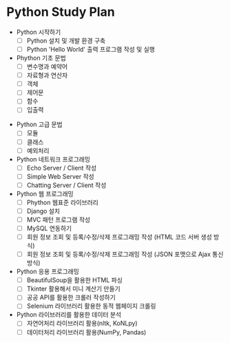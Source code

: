 # Python Study Plan

* Python 시작하기
  - [ ] Python 설치 및 개발 환경 구축
  - [ ] Python 'Hello World' 출력 프로그램 작성 및 실행
* Phython 기초 문법
  - [ ] 변수명과 예약어
  - [ ] 자료형과 연산자
  - [ ] 객체
  - [ ] 제어문
  - [ ] 함수
  - [ ] 입출력

- Python 고급 문법
  - [ ] 모듈
  - [ ] 클래스
  - [ ] 예외처리
- Python 네트워크 프로그래밍
  - [ ] Echo Server / Client 작성
  - [ ] Simple Web Server 작성
  - [ ] Chatting Server / Client 작성
- Python 웹 프로그래밍
  - [ ] Phython 웹표준 라이브러리
  - [ ] Django 설치
  - [ ] MVC 패턴 프로그램 작성
  - [ ] MySQL 연동하기
  - [ ] 회원 정보 조회 및 등록/수정/삭제 프로그래밍 작성 (HTML 코드 서버 생성 방식)
  - [ ] 회원 정보 조회 및 등록/수정/삭제 프로그래밍 작성 (JSON 포맷으로 Ajax 통신 방식)
- Python 응용 프로그래밍
  - [ ] BeautifulSoup을 활용한 HTML 파싱
  - [ ] Tkinter 활용해서 미니 계산기 만들기
  - [ ] 공공 API를 활용한 크롤러 작성하기
  - [ ] Selenium 라이브러리 활용한 동적 웹페이지 크롤링
- Python 라이브러리를 활용한 데이터 분석
  - [ ] 자연어처리 라이브러리 활용(nltk, KoNLpy)
  - [ ] 데이터처리 라이브러리 활용(NumPy, Pandas)